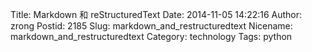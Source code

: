 Title: Markdown 和 reStructuredText
Date: 2014-11-05 14:22:16
Author: zrong
Postid: 2185
Slug: markdown_and_restructuredtext
Nicename: markdown_and_restructuredtext
Category: technology
Tags: python


[1]: http://daringfireball.net/projects/markdown/
[2]: http://docutils.sourceforge.net/rst.html
[3]: http://superuser.com/questions/209897/text-formatter-tools/209902#209902
[4]: http://www.kankanews.com/ICkengine/archives/10293.shtml#author_meta_posts
